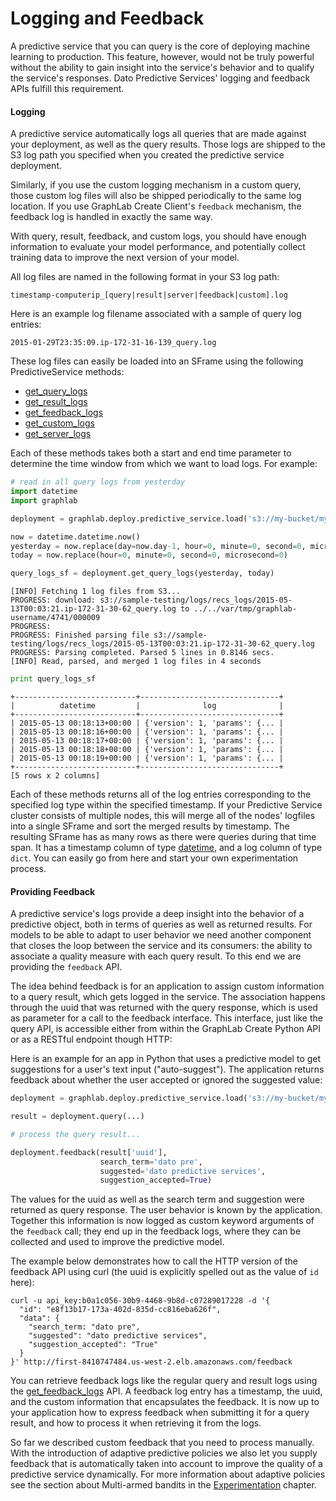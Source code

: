 <script src="../dato/js/recview.js"></script>
# Logging and Feedback

A predictive service that you can query is the core of deploying machine learning to production. This feature, however, would not be truly powerful without the ability to gain insight into the service's behavior and to qualify the service's responses. Dato Predictive Services' logging and feedback APIs fulfill this requirement.

#### Logging

A predictive service automatically logs all queries that are made against your deployment, as well as the query results. Those logs are shipped to the S3 log path you specified when you created the predictive service deployment.

Similarly, if you use the custom logging mechanism in a custom query, those custom log files will also be shipped periodically to the same log location. If you use GraphLab Create Client's `feedback` mechanism, the feedback log is handled in exactly the same way.

With query, result, feedback, and custom logs, you should have enough information to evaluate your model performance, and potentially collect training data to improve the next version of your model.

All log files are named in the following format in your S3 log path:

	timestamp-computerip_[query|result|server|feedback|custom].log

Here is an example log filename associated with a sample of query log entries:

	2015-01-29T23:35:09.ip-172-31-16-139_query.log

These log files can easily be loaded into an SFrame using the following PredictiveService methods:

- [get_query_logs](https://dato.com/products/create/docs/generated/graphlab.deploy.PredictiveService.get_query_logs.html)
- [get_result_logs](https://dato.com/products/create/docs/generated/graphlab.deploy.PredictiveService.get_result_logs.html)
- [get_feedback_logs](https://dato.com/products/create/docs/generated/graphlab.deploy.PredictiveService.get_feedback_logs.html)
- [get_custom_logs](https://dato.com/products/create/docs/generated/graphlab.deploy.PredictiveService.get_custom_logs.html)
- [get_server_logs](https://dato.com/products/create/docs/generated/graphlab.deploy.PredictiveService.get_server_logs.html)

Each of these methods takes both a start and end time parameter to determine the time window from which we want to load logs. For example:

```python
# read in all query logs from yesterday
import datetime
import graphlab

deployment = graphlab.deploy.predictive_service.load('s3://my-bucket/my-service-path')

now = datetime.datetime.now()
yesterday = now.replace(day=now.day-1, hour=0, minute=0, second=0, microsecond=0)
today = now.replace(hour=0, minute=0, second=0, microsecond=0)

query_logs_sf = deployment.get_query_logs(yesterday, today)
```

```no-highlight
[INFO] Fetching 1 log files from S3...
PROGRESS: download: s3://sample-testing/logs/recs_logs/2015-05-13T00:03:21.ip-172-31-30-62_query.log to ../../var/tmp/graphlab-username/4741/000009
PROGRESS:
PROGRESS: Finished parsing file s3://sample-testing/logs/recs_logs/2015-05-13T00:03:21.ip-172-31-30-62_query.log
PROGRESS: Parsing completed. Parsed 5 lines in 0.8146 secs.
[INFO] Read, parsed, and merged 1 log files in 4 seconds
```

```python
print query_logs_sf
```

```
+---------------------------+-------------------------------+
|          datetime         |              log              |
+---------------------------+-------------------------------+
| 2015-05-13 00:18:13+00:00 | {'version': 1, 'params': {... |
| 2015-05-13 00:18:16+00:00 | {'version': 1, 'params': {... |
| 2015-05-13 00:18:17+00:00 | {'version': 1, 'params': {... |
| 2015-05-13 00:18:18+00:00 | {'version': 1, 'params': {... |
| 2015-05-13 00:18:19+00:00 | {'version': 1, 'params': {... |
+---------------------------+-------------------------------+
[5 rows x 2 columns]
```

Each of these methods returns all of the log entries corresponding to the specified log type within the specified timestamp. If your Predictive Service cluster consists of multiple nodes, this will merge all of the nodes' logfiles into a single SFrame and sort the merged results by timestamp. The resulting SFrame has as many rows as there were queries during that time span. It has a
timestamp column of type [datetime](https://docs.python.org/2/library/datetime.html), and a log column of type `dict`. You can easily go from here and start your own experimentation process.

#### Providing Feedback

A predictive service's logs provide a deep insight into the behavior of a predictive object, both in terms of queries as well as returned results. For models to be able to adapt to user behavior we need another component that closes the loop between the service and its consumers: the ability to associate a quality measure with each query result. To this end we are providing the `feedback` API.

The idea behind feedback is for an application to assign custom information to a query result, which gets logged in the service. The association happens through the uuid that was returned with the query response, which is used as parameter for a call to the feedback interface. This interface, just like the query API, is accessible either from within the GraphLab Create Python API or as a RESTful endpoint though HTTP:

Here is an example for an app in Python that uses a predictive model to get suggestions for a user's text input ("auto-suggest"). The application returns feedback about whether the user accepted or ignored the suggested value:

```python
deployment = graphlab.deploy.predictive_service.load('s3://my-bucket/my-service-path')

result = deployment.query(...)

# process the query result...

deployment.feedback(result['uuid'],
                    search_term='dato pre',
                    suggested='dato predictive services',
                    suggestion_accepted=True)
```

The values for the uuid as well as the search term and suggestion were returned as query response. The user behavior is known by the application. Together this information is now logged as custom keyword arguments of the `feedback` call; they end up in the feedback logs, where they can be collected and used to improve the predictive model.

The example below demonstrates how to call the HTTP version of the feedback API using curl (the uuid is explicitly spelled out as the value of `id` here):

```no-highlight
curl -u api_key:b0a1c056-30b9-4468-9b8d-c07289017228 -d '{
  "id": "e8f13b17-173a-402d-835d-cc816eba626f",
  "data": {
    "search_term: "dato pre",
    "suggested": "dato predictive services",
    "suggestion_accepted": "True"
  }
}' http://first-8410747484.us-west-2.elb.amazonaws.com/feedback
```

You can retrieve feedback logs like the regular query and result logs using the [get_feedback_logs](https://dato.com/products/create/docs/generated/graphlab.deploy.PredictiveService.get_feedback_logs.html) API. A feedback log entry has a timestamp, the uuid, and the custom information that encapsulates the feedback. It is now up to your application how to express feedback when submitting it for a query result, and how to process it when retrieving it from the logs.

So far we described custom feedback that you need to process manually. With the introduction of adaptive predictive policies we also let you supply feedback that is automatically taken into account to improve the quality of a predictive service dynamically. For more information about adaptive policies see the section about Multi-armed bandits in the [Experimentation](pred-experimentation.md) chapter.
